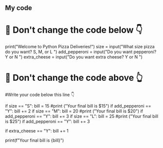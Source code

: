  
 
 
 ## My code
 
 # 🚨 Don't change the code below 👇
print("Welcome to Python Pizza Deliveries!")
size = input("What size pizza do you want? S, M, or L ")
add_pepperoni = input("Do you want pepperoni? Y or N ")
extra_cheese = input("Do you want extra cheese? Y or N ")
# 🚨 Don't change the code above 👆

#Write your code below this line 👇

if size == "S":
        bill = 15
        #print ("Your final bill is $15")
        if add_pepperoni == "Y":
                bill += 2
if size == "M":
        bill = 20
        #print ("Your final bill is $20")
        if add_pepperoni == "Y":
                bill += 3
if size == "L":
        bill = 25
        #print ("Your final bill is $25")
        if add_pepperoni == "Y":
                bill += 3

if extra_cheese == "Y":
        bill += 1

print(f"Your final bill is {bill}")
